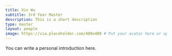 ```yaml
---
title: Xin Wu
subtitle: 3rd Year Master
description: This is a short description
type: master
layout: people
image: https://via.placeholder.com/480x480 # Put your avatar here or upload one
---
```


You can write a personal introduction here.